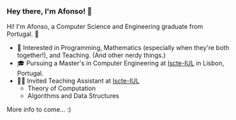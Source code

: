 ### Hey there, I'm Afonso! 👋

Hi! I'm Afonso, a Computer Science and Engineering graduate from Portugal. 🙂
- 🧠 Interested in Programming, Mathematics (especially when they're both together!), and Teaching. (And other nerdy things.)
- 🎓 Pursuing a Master's in Computer Engineering at [Iscte-IUL](https://www.iscte-iul.pt/) in Lisbon, Portugal.
- 👨‍🏫 Invited Teaching Assistant at [Iscte-IUL](https://www.iscte-iul.pt/)
  - Theory of Computation
  - Algorithms and Data Structures

More info to come... :)
